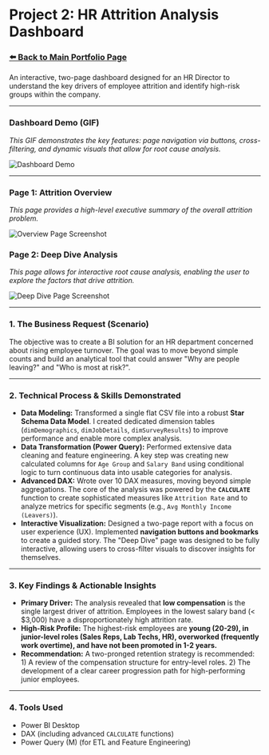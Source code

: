 # Project 2: HR Attrition Analysis Dashboard

### [⬅️ Back to Main Portfolio Page](../..)

An interactive, two-page dashboard designed for an HR Director to understand the key drivers of employee attrition and identify high-risk groups within the company.

---

### Dashboard Demo (GIF)

*This GIF demonstrates the key features: page navigation via buttons, cross-filtering, and dynamic visuals that allow for root cause analysis.*

![Dashboard Demo](./hr-attrition-analysis/HRAttrition.gif)


---

### Page 1: Attrition Overview

*This page provides a high-level executive summary of the overall attrition problem.*

![Overview Page Screenshot](./hr-attrition-analysis/hr-attrition-analysis/Page1_Attrition%20Overview.png)

### Page 2: Deep Dive Analysis

*This page allows for interactive root cause analysis, enabling the user to explore the factors that drive attrition.*

![Deep Dive Page Screenshot](./hr-attrition-analysis/hr-attrition-analysis/page2_DeepDiveAnalysis.png)

---

### 1. The Business Request (Scenario)

The objective was to create a BI solution for an HR department concerned about rising employee turnover. The goal was to move beyond simple counts and build an analytical tool that could answer "Why are people leaving?" and "Who is most at risk?".

---

### 2. Technical Process & Skills Demonstrated

*   **Data Modeling:** Transformed a single flat CSV file into a robust **Star Schema Data Model**. I created dedicated dimension tables (`dimDemographics`, `dimJobDetails`, `dimSurveyResults`) to improve performance and enable more complex analysis.
*   **Data Transformation (Power Query):** Performed extensive data cleaning and feature engineering. A key step was creating new calculated columns for `Age Group` and `Salary Band` using conditional logic to turn continuous data into usable categories for analysis.
*   **Advanced DAX:** Wrote over 10 DAX measures, moving beyond simple aggregations. The core of the analysis was powered by the **`CALCULATE`** function to create sophisticated measures like `Attrition Rate` and to analyze metrics for specific segments (e.g., `Avg Monthly Income (Leavers)`).
*   **Interactive Visualization:** Designed a two-page report with a focus on user experience (UX). Implemented **navigation buttons and bookmarks** to create a guided story. The "Deep Dive" page was designed to be fully interactive, allowing users to cross-filter visuals to discover insights for themselves.

---

### 3. Key Findings & Actionable Insights

*   **Primary Driver:** The analysis revealed that **low compensation** is the single largest driver of attrition. Employees in the lowest salary band (< $3,000) have a disproportionately high attrition rate.
*   **High-Risk Profile:** The highest-risk employees are **young (20-29), in junior-level roles (Sales Reps, Lab Techs, HR), overworked (frequently work overtime), and have not been promoted in 1-2 years.**
*   **Recommendation:** A two-pronged retention strategy is recommended: 1) A review of the compensation structure for entry-level roles. 2) The development of a clear career progression path for high-performing junior employees.

---

### 4. Tools Used

*   Power BI Desktop
*   DAX (including advanced `CALCULATE` functions)
*   Power Query (M) (for ETL and Feature Engineering)
